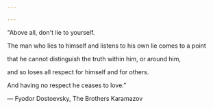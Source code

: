 ```yaml
---

---
```


"Above all, don't lie to yourself.

The man who lies to himself and listens to his own lie comes to a point

that he cannot distinguish the truth within him, or around him,

and so loses all respect for himself and for others.

And having no respect he ceases to love.”

― Fyodor Dostoevsky, The Brothers Karamazov
